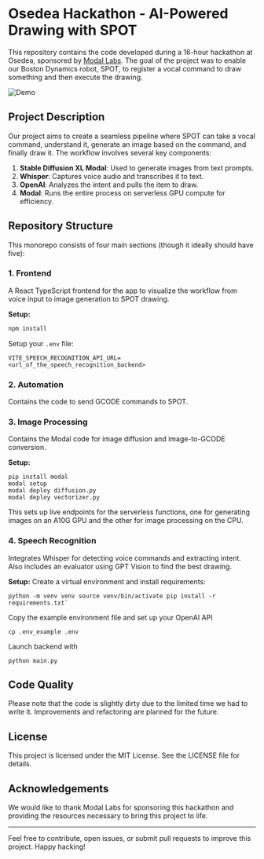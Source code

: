 # Osedea Hackathon - AI-Powered Drawing with SPOT

This repository contains the code developed during a 16-hour hackathon at Osedea, sponsored by [Modal Labs](https://modal.com/). The goal of the project was to enable our Boston Dynamics robot, SPOT, to register a vocal command to draw something and then execute the drawing.

![Demo](./assets/demo.gif)

## Project Description

Our project aims to create a seamless pipeline where SPOT can take a vocal command, understand it, generate an image based on the command, and finally draw it. The workflow involves several key components:

1. **Stable Diffusion XL Modal**: Used to generate images from text prompts.
2. **Whisper**: Captures voice audio and transcribes it to text.
3. **OpenAI**: Analyzes the intent and pulls the item to draw.
4. **Modal**: Runs the entire process on serverless GPU compute for efficiency.

## Repository Structure

This monorepo consists of four main sections (though it ideally should have five):

### 1. Frontend

A React TypeScript frontend for the app to visualize the workflow from voice input to image generation to SPOT drawing.

**Setup:**

```sh
npm install
```

Setup your `.env` file:

```
VITE_SPEECH_RECOGNITION_API_URL=<url_of_the_speech_recognition_backend>
```

### 2. Automation

Contains the code to send GCODE commands to SPOT.

### 3. Image Processing

Contains the Modal code for image diffusion and image-to-GCODE conversion.

**Setup:**

```
pip install modal 
modal setup 
modal deploy diffusion.py 
modal deploy vectorizer.py
```

This sets up live endpoints for the serverless functions, one for generating images on an A10G GPU and the other for image processing on the CPU.

### 4. Speech Recognition

Integrates Whisper for detecting voice commands and extracting intent. Also includes an evaluator using GPT Vision to find the best drawing.

**Setup:** Create a virtual environment and install requirements:

```
python -m venv venv source venv/bin/activate pip install -r requirements.txt`
```

Copy the example environment file and set up your OpenAI API 
```
cp .env_example .env 
```

Launch backend with 
```
python main.py
```


## Code Quality

Please note that the code is slightly dirty due to the limited time we had to write it. Improvements and refactoring are planned for the future.

## License

This project is licensed under the MIT License. See the LICENSE file for details.

## Acknowledgements

We would like to thank Modal Labs for sponsoring this hackathon and providing the resources necessary to bring this project to life.

---

Feel free to contribute, open issues, or submit pull requests to improve this project. Happy hacking!